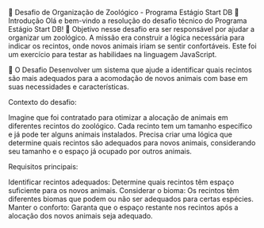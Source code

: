 🦁 Desafio de Organização de Zoológico - Programa Estágio Start DB
📜 Introdução
Olá e bem-vindo a resolução do desafio técnico do Programa Estágio Start DB! 🎉
Objetivo nesse desafio era ser responsável por ajudar a organizar um zoológico. A missão era construir a lógica necessária para indicar os recintos, onde novos animais iriam se sentir confortáveis.
Este foi um exercício para testar as habilidaes na linguagem JavaScript.

🐾 O Desafio
Desenvolver um sistema que ajude a identificar quais recintos são mais adequados para a acomodação de novos animais com base em suas necessidades e características.

Contexto do desafio:

Imagine que foi contratado para otimizar a alocação de animais em diferentes recintos do zoológico.
Cada recinto tem um tamanho específico e já pode ter alguns animais instalados.
Precisa criar uma lógica que determine quais recintos são adequados para novos animais, considerando seu tamanho e o espaço já ocupado por outros animais.

Requisitos principais:

Identificar recintos adequados: Determine quais recintos têm espaço suficiente para os novos animais.
Considerar o bioma: Os recintos têm diferentes biomas que podem ou não ser adequados para certas espécies.
Manter o conforto: Garanta que o espaço restante nos recintos após a alocação dos novos animais seja adequado.
